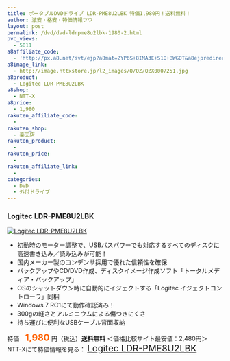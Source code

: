 ```yaml
---
title: ポータブルDVDドライブ LDR-PME8U2LBK 特価1,980円！送料無料！
author: 激安・格安・特価情報ツウ
layout: post
permalink: /dvd/dvd-ldrpme8u2lbk-1980-2.html
pvc_views:
  - 5011
a8affiliate_code:
  - 'http://px.a8.net/svt/ejp?a8mat=ZYP6S+8IMA3E+S1Q+BWGDT&a8ejpredirect=http://nttxstore.jp/_II_QZX0007251'
a8image_link:
  - http://image.nttxstore.jp/l2_images/Q/QZ/QZX0007251.jpg
a8product:
  - Logitec LDR-PME8U2LBK
a8shop:
  - NTT-X
a8price:
  - 1,980
rakuten_affiliate_code:
  - 
rakuten_shop:
  - 楽天店
rakuten_product:
  - 
rakuten_price:
  - 
rakuten_affiliate_link:
  - 
categories:
  - DVD
  - 外付ドライブ
---
```

### Logitec LDR-PME8U2LBK

<div class="img-bg2 img_L">
  <a title="Logitec LDR-PME8U2LBK" href="http://px.a8.net/svt/ejp?a8mat=ZYP6S+8IMA3E+S1Q+BWGDT&a8ejpredirect=http://nttxstore.jp/_II_QZX0007251" target="_blank"><img src="http://i2.wp.com/image.nttxstore.jp/l2_images/Q/QZ/QZX0007251.jpg?resize=120%2C120" border="0" alt="Logitec LDR-PME8U2LBK" style="border: 0pt none;" data-recalc-dims="1" /></a>
</div>

<!--more-->

  * 初動時のモーター調整で、USBバスパワーでも対応するすべてのディスクに高速書き込み／読み込みが可能！
  * 国内メーカー製のコンデンサ採用で優れた信頼性を確保
  * バックアップやCD/DVD作成、ディスクイメージ作成ソフト「トータルメディア・バックアップ」
  * OSのシャットダウン時に自動的にイジェクトする「Logitec イジェクトコントローラ」同梱
  * Windows 7 RC1にて動作確認済み！
  * 300gの軽さとアルミニウムによる傷つきにくさ
  * 持ち運びに便利なUSBケーブル背面収納

特価　<span style="color: #ff6600; font-size: 150%;"><strong>1,980</strong></span> 円（税込）**送料無料** ＜価格比較サイト最安値：2,480円＞  
NTT-Xにて特価情報を見る： <span style="font-size: 150%;"><a href="http://px.a8.net/svt/ejp?a8mat=ZYP6S+8IMA3E+S1Q+BWGDT&a8ejpredirect=http://nttxstore.jp/_II_QZX0007251" target="_blank">Logitec LDR-PME8U2LBK</a></span>
